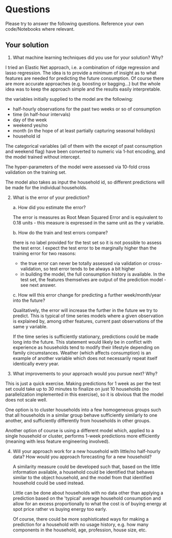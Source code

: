 # Questions
Please try to answer the following questions.
Reference your own code/Notebooks where relevant.

## Your solution
1. What machine learning techniques did you use for your solution? Why?

  I tried an Elastic Net approach, i.e. a combination of ridge regression and lasso regression. The idea is to provide a minimum of insight as to what features are needed for predicting the future consumption. Of course there are more accurate approaches (e.g. boosting or bagging...) but the whole idea was to keep the approach simple and the results easily interpretable.

  the variables initially supplied to the model are the following:
  * half-hourly observations for the past two weeks or so of consumption
  * time (in half-hour intervals)
  * day of the week
  * weekend yes/no
  * month (in the hope of at least partially capturing seasonal holidays)
  * household id

  The categorical variables (all of them with the except of past consumption and weekend flag) have been converted to numeric via 1-hot encoding, and the model trained without intercept.

  The hyper-parameters of the model were assessed via 10-fold cross validation on the training set.

  The model also takes as input the household id, so different predictions will be made for the individual households.

2. What is the error of your prediction?

   a. How did you estimate the error?

   The error is measures as Root Mean Squared Error and is equivalent to 0.18 units - this measure is expressed in the same unit as the y variable.

   b. How do the train and test errors compare?

   there is no label provided for the test set so it is not possible to assess the test error. I expect the test error to be marginally higher than the training error for two reasons:

   * the true error can never be totally assessed via validation or cross-validation, so test error tends to be always a bit higher
   * in building the model, the full consumption history is available. In the test set, the features themselves are output of the prediction model - see next answer.

   c. How will this error change for predicting a further week/month/year into the future?

   Qualitatively, the error will increase the further in the future we try to predict. This is typical of time series models where a given observation is explained by, among other features, current past observations of the same y variable.

   If the time series is sufficiently stationary, predictions could be made long into the future. This statement would likely be in conflict with experience as households tend to modify their lifestyle depending on family circumstances. Weather (which affects consumption) is an example of another variable which does not necessarily repeat itself identically every year.

3. What improvements to your approach would you pursue next? Why?

  This is just a quick exercise. Making predictions for 1 week as per the test set could take up to 30 minutes to finalize on just 10 households (no parallelization implemented in this exercise), so it is obvious that the model does not scale well.

  One option is to cluster households into a few homogeneous groups such that all households in a similar group behave sufficiently similarly to one another, and sufficiently differently from households in other groups.

  Another option of course is using a different model which, applied to a single household or cluster, performs 1-week predictions more efficiently (meaning with less feature engineering involved).

4. Will your approach work for a new household with little/no half-hourly data?
   How would you approach forecasting for a new household?

   A similarity measure could be developed such that, based on the little information available, a household could be identified that behaves similar to the object household, and the model from that identified household could be used instead.

   Little can be done about households with no data other than applying a prediction based on the 'typical' average household consumption and allow for an excess proportionally to what the cost is of buying energy at spot price rather vs buying energy too early.

   Of course, there could be more sophisticated ways for making a prediction for a household with no usage history, e.g. how many components in the household, age, profession, house size, etc.
